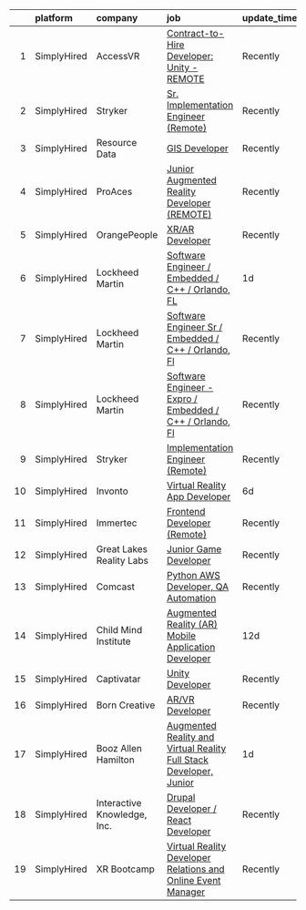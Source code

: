 

|    | platform    | company                     | job                                                                                                                                                                                      | update_time   | location         |
|---:|:------------|:----------------------------|:-----------------------------------------------------------------------------------------------------------------------------------------------------------------------------------------|:--------------|:-----------------|
|  1 | SimplyHired | AccessVR                    | [Contract-to-Hire Developer: Unity - REMOTE](https://www.simplyhired.com/job/eHNuYSh6_hoBmAbJDab1E996_fEnIXXN35rkqxjWwKVh7x7ufcJMLA?q=virtual+reality+developer)                         | Recently      | Winchester, VA   |
|  2 | SimplyHired | Stryker                     | [Sr. Implementation Engineer (Remote)](https://www.simplyhired.com/job/L3_NSzy8Quh9XESCViG7pYokoByZd9XU5MaojAgr3G_gZHz5F-Qmpg?q=virtual+reality+developer)                               | Recently      | Charlotte, NC    |
|  3 | SimplyHired | Resource Data               | [GIS Developer](https://www.simplyhired.com/job/_VEOnEi_T-XLrvSpdQ0crpvIJh3Nh4nMvUS4DWW5gjLIbySKFVqHjQ?q=virtual+reality+developer)                                                      | Recently      | Boise, ID        |
|  4 | SimplyHired | ProAces                     | [Junior Augmented Reality Developer (REMOTE)](https://www.simplyhired.com/job/4UjRKE2KhMV0kdUumYlCc4sd7V_oaIeJlAUEyyu_y3vC4PPShhUpKA?q=virtual+reality+developer)                        | Recently      | Remote           |
|  5 | SimplyHired | OrangePeople                | [XR/AR Developer](https://www.simplyhired.com/job/P4fO47TkRAHFJfwogGAE0cveda2bYA4r16RxQ2PVx2Q4VOfZc1bmWQ?q=virtual+reality+developer)                                                    | Recently      | Remote           |
|  6 | SimplyHired | Lockheed Martin             | [Software Engineer / Embedded / C++ / Orlando, FL](https://www.simplyhired.com/job/41uEvAPWa_s76yK8JtlME0wRChxTSiJebxrjqQ8trwA6ucCgMVF7Bg?q=virtual+reality+developer)                   | 1d            | Orlando, FL      |
|  7 | SimplyHired | Lockheed Martin             | [Software Engineer Sr / Embedded / C++ / Orlando, Fl](https://www.simplyhired.com/job/0kXD9Q0E4iquHtzHwyLOJBDfazCl0w3YCKwfTYQ9ZU6fjMRp0gxSmg?q=virtual+reality+developer)                | Recently      | Orlando, FL      |
|  8 | SimplyHired | Lockheed Martin             | [Software Engineer - Expro / Embedded / C++ / Orlando, Fl](https://www.simplyhired.com/job/0tVcZAdua2HUnuHLYIC9s4eICu9zQgr4C7wIuGyPT7cUB9WRpDZ89w?q=virtual+reality+developer)           | Recently      | Orlando, FL      |
|  9 | SimplyHired | Stryker                     | [Implementation Engineer (Remote)](https://www.simplyhired.com/job/-P3miFalccPjn6b9s-rgyBvHuLckf0D2_X487cNAtjz3516NMZk1pQ?q=virtual+reality+developer)                                   | Recently      | Los Angeles, CA  |
| 10 | SimplyHired | Invonto                     | [Virtual Reality App Developer](https://www.simplyhired.com/job/HsU3poTVWxA2Hz0InDjlb81jDdIUBXaE6T1bzPhPaebJIPK4jQukoA?q=virtual+reality+developer)                                      | 6d            | Bridgewater, NJ  |
| 11 | SimplyHired | Immertec                    | [Frontend Developer (Remote)](https://www.simplyhired.com/job/YT5UPGaMqmLFVW6Bf-7Gadd_T3HkDeiPjXQ8dzI_fh5FEsy8cMrj5A?q=virtual+reality+developer)                                        | Recently      | United States    |
| 12 | SimplyHired | Great Lakes Reality Labs    | [Junior Game Developer](https://www.simplyhired.com/job/peUa0pFt91Ys30JH7nJhqmzku5OKCEIMR7n6FutTXUMTIT1GgDdZgQ?q=virtual+reality+developer)                                              | Recently      | Lansing, MI      |
| 13 | SimplyHired | Comcast                     | [Python AWS Developer, QA Automation](https://www.simplyhired.com/job/zAoBw39_BTaH4jL_jVgXVv4eBmFEYmITT61TErZ5UkTBGv4Peg74YA?q=virtual+reality+developer)                                | Recently      | Philadelphia, PA |
| 14 | SimplyHired | Child Mind Institute        | [Augmented Reality (AR) Mobile Application Developer](https://www.simplyhired.com/job/K5fcsWvoacGfk-m6xcTncVE3w4DfQRrKIISuaJkQSFhnDToeIrsN3A?q=virtual+reality+developer)                | 12d           | New York, NY     |
| 15 | SimplyHired | Captivatar                  | [Unity Developer](https://www.simplyhired.com/job/UiFi5C78mkHzBJ38Gxkkly2KpPO8O8mdun31-yHoKq-Ckzzp2HHmLg?q=virtual+reality+developer)                                                    | Recently      | Alpharetta, GA   |
| 16 | SimplyHired | Born Creative               | [AR/VR Developer](https://www.simplyhired.com/job/icEgPLfe_Jdvsv6OgIefW4yliErnmXLm0apueboX8g6txKzwgfwwqQ?q=virtual+reality+developer)                                                    | Recently      | Remote           |
| 17 | SimplyHired | Booz Allen Hamilton         | [Augmented Reality and Virtual Reality Full Stack Developer, Junior](https://www.simplyhired.com/job/AOfD8D4A-YTFxIqLay5gxlJPM2Le9l_gsZ5GIw0SWx_pIbveeSQHww?q=virtual+reality+developer) | 1d            | Seattle, WA      |
| 18 | SimplyHired | Interactive Knowledge, Inc. | [Drupal Developer / React Developer](https://www.simplyhired.com/job/6dajl53u6734mMve1i5BARRzxmiMABlAxWUNFWT3ki4bQ0NDCQfPzQ?q=virtual+reality+developer)                                 | Recently      | Charlotte, NC    |
| 19 | SimplyHired | XR Bootcamp                 | [Virtual Reality Developer Relations and Online Event Manager](https://www.simplyhired.com/job/q3EJdJUCmQ0soBYmzSlZJzOPNaA1mlmuMoVTDaSYNo4ZMWmKpAFlfw?q=virtual+reality+developer)       | Recently      | Remote           |
